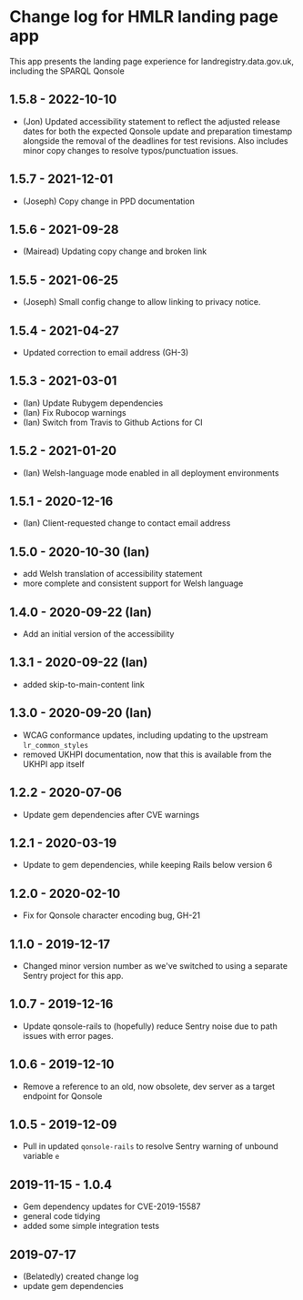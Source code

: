 # Change log for HMLR landing page app

This app presents the landing page experience for landregistry.data.gov.uk,
including the SPARQL Qonsole

## 1.5.8 - 2022-10-10

- (Jon) Updated accessibility statement to reflect the adjusted release dates
  for both the expected Qonsole update and preparation timestamp alongside the
  removal of the deadlines for test revisions. Also includes minor copy changes
  to resolve typos/punctuation issues.

## 1.5.7 - 2021-12-01

- (Joseph) Copy change in PPD documentation

## 1.5.6 - 2021-09-28

- (Mairead) Updating copy change and broken link

## 1.5.5 - 2021-06-25

- (Joseph) Small config change to allow linking to privacy notice.

## 1.5.4 - 2021-04-27

- Updated correction to email address (GH-3)

## 1.5.3 - 2021-03-01

- (Ian) Update Rubygem dependencies
- (Ian) Fix Rubocop warnings
- (Ian) Switch from Travis to Github Actions for CI

## 1.5.2 - 2021-01-20

- (Ian) Welsh-language mode enabled in all deployment environments

## 1.5.1 - 2020-12-16

- (Ian) Client-requested change to contact email address

## 1.5.0 - 2020-10-30 (Ian)

- add Welsh translation of accessibility statement
- more complete and consistent support for Welsh language

## 1.4.0 - 2020-09-22 (Ian)

- Add an initial version of the accessibility

## 1.3.1 - 2020-09-22 (Ian)

- added skip-to-main-content link

## 1.3.0 - 2020-09-20 (Ian)

- WCAG conformance updates, including updating to the upstream
  `lr_common_styles`
- removed UKHPI documentation, now that this is available from the UKHPI app
  itself

## 1.2.2 - 2020-07-06

- Update gem dependencies after CVE warnings

## 1.2.1 - 2020-03-19

- Update to gem dependencies, while keeping Rails below version 6

## 1.2.0 - 2020-02-10

- Fix for Qonsole character encoding bug, GH-21

## 1.1.0 - 2019-12-17

- Changed minor version number as we've switched to using a separate Sentry
  project for this app.

## 1.0.7 - 2019-12-16

- Update qonsole-rails to (hopefully) reduce Sentry noise due to path issues
  with error pages.

## 1.0.6 - 2019-12-10

- Remove a reference to an old, now obsolete, dev server as a target endpoint
  for Qonsole

## 1.0.5 - 2019-12-09

- Pull in updated `qonsole-rails` to resolve Sentry warning of unbound variable
  `e`

## 2019-11-15 - 1.0.4

- Gem dependency updates for CVE-2019-15587
- general code tidying
- added some simple integration tests

## 2019-07-17

- (Belatedly) created change log
- update gem dependencies
